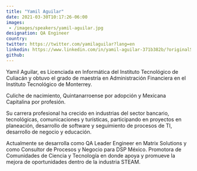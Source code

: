 ```yaml
---
title: "Yamil Aguilar"
date: 2021-03-30T10:17:26-06:00
images: 
 - /images/speakers/yamil-aguilar.jpg
designation: QA Engineer
country: 
twitter: https://twitter.com/yamilaguilar?lang=en
linkedin: https://www.linkedin.com/in/yamil-aguilar-371b382b/?originalSubdomain=mx 
github: 
---
```


Yamil Aguilar, es Licenciada en Informática del Instituto Tecnológico de Culiacán y obtuvo el grado de maestría en Administración Financiera en el Instituto Tecnológico de Monterrey.

Culiche de nacimiento, Quintanarroense por adopción y Mexicana Capitalina por profesión.

Su carrera profesional ha crecido en industrias del sector bancario, tecnológicas, comunicaciones y turísticas, participando en proyectos en planeación, desarrollo de software y seguimiento de procesos de TI, desarrollo de negocio y educación.

Actualmente se desarrolla como QA Leader Engineer en Matrix Solutions y como Consultor de Procesos y Negocio para DSP México. Promotora de Comunidades de Ciencia y Tecnología en donde apoya y promueve la mejora de oportunidades dentro de la industria STEAM.

